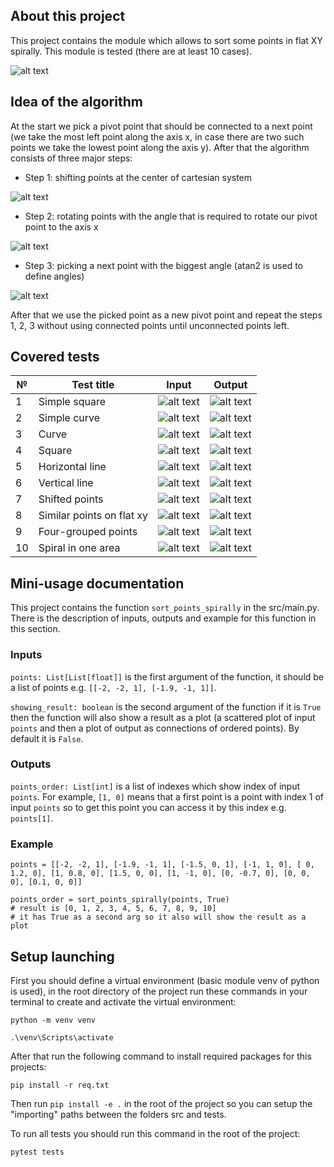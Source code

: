## About this project

This project contains the module which allows to sort some points in flat XY spirally. This module is tested (there are at least 10 cases).

![alt text](doc_imgs/algorithm_purpose.png)

## Idea of the algorithm

At the start we pick a pivot point that should be connected to a next point (we take the most left point along the axis x, in case there are two such points we take the lowest point along the axis y). After that the algorithm consists of three major steps:

- Step 1: shifting points at the center of cartesian system

![alt text](doc_imgs/algorithm_step1.png)

- Step 2: rotating points with the angle that is required to rotate our pivot point to the axis x

![alt text](doc_imgs/algorithm_step2.png)

- Step 3: picking a next point with the biggest angle (atan2 is used to define angles)

![alt text](doc_imgs/algorithm_step3.png)

After that we use the picked point as a new pivot point and repeat the steps 1, 2, 3 without using connected points until unconnected points left.

## Covered tests
| № | Test title | Input | Output |
|---|----|-----|-----------|
| 1 | Simple square | ![alt text](doc_imgs/test_input_simple_square.png) | ![alt text](doc_imgs/test_output_simple_square.png) |
| 2 | Simple curve | ![alt text](doc_imgs/test_input_simple_curve.png) | ![alt text](doc_imgs/test_output_simple_curve.png) |
| 3 | Curve | ![alt text](doc_imgs/test_input_curve.png) | ![alt text](doc_imgs/test_output_curve.png) |
| 4 | Square | ![alt text](doc_imgs/test_input_square.png) | ![alt text](doc_imgs/test_output_square.png) |
| 5 | Horizontal line | ![alt text](doc_imgs/test_input_horizontal_line.png) | ![alt text](doc_imgs/test_output_horizontal_line.png) |
| 6 | Vertical line | ![alt text](doc_imgs/test_input_vertical_line.png) | ![alt text](doc_imgs/test_output_vertical_line.png) |
| 7 | Shifted points | ![alt text](doc_imgs/test_input_shifted_points.png) | ![alt text](doc_imgs/test_output_shifted_points.png) |
| 8 | Similar points on flat xy | ![alt text](doc_imgs/test_input_similar_points_xy.png) | ![alt text](doc_imgs/test_output_similar_points_xy.png) |
| 9 | Four-grouped points | ![alt text](doc_imgs/test_input_four_grouped_points.png) | ![alt text](doc_imgs/test_output_four_grouped_points.png) |
| 10 | Spiral in one area | ![alt text](doc_imgs/test_input_spiral_in_one_area.png) | ![alt text](doc_imgs/test_output_spiral_in_one_area.png) |

## Mini-usage documentation

This project contains the function `sort_points_spirally` in the src/main.py. There is the description of inputs, outputs and example for this function in this section.

### Inputs

`points: List[List[float]]` is the first argument of the function, it should be a list of points e.g. `[[-2, -2, 1], [-1.9, -1, 1]]`.

`showing_result: boolean` is the second argument of the function if it is `True` then the function will also show a result as a plot (a scattered plot of input `points` and then a plot of output as connections of ordered points). By default it is `False`.

### Outputs

`points_order: List[int]` is a list of indexes which show index of input `points`. For example, `[1, 0]` means that a first point is a point with index 1 of input `points` so to get this point you can access it by this index e.g. `points[1]`.

### Example
```
points = [[-2, -2, 1], [-1.9, -1, 1], [-1.5, 0, 1], [-1, 1, 0], [ 0, 1.2, 0], [1, 0.8, 0], [1.5, 0, 0], [1, -1, 0], [0, -0.7, 0], [0, 0, 0], [0.1, 0, 0]]

points_order = sort_points_spirally(points, True)
# result is [0, 1, 2, 3, 4, 5, 6, 7, 8, 9, 10] 
# it has True as a second arg so it also will show the result as a plot
```

## Setup launching

First you should define a virtual environment (basic module venv of python is used), in the root directory of the project run these commands in your terminal to create and activate the virtual environment:

`python -m venv venv`

`.\venv\Scripts\activate`

After that run the following command to install required packages for this projects:

`pip install -r req.txt`

Then run `pip install -e .` in the root of the project so you can setup the "importing" paths between the folders src and tests.

To run all tests you should run this command in the root of the project:

`pytest tests`
